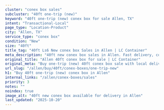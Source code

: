 ```yaml
---
cluster: "conex box sales"
subcluster: "40ft one-trip (new)"
keyword: "40ft one-trip (new) conex box for sale Allen, TX"
intent: "Transactional-Local"
page_type: "Location-Product"
city: "Allen, TX"
service_type: "conex box"
condition: "New"
size: "40ft"
title_tag: "40ft Ls6 New conex box Sales in Allen | LC Container"
meta_description: "40ft new conex box sales in Allen. Fast delivery, competitive pricing. Serving conex boxes area. Quote ID: 170. Call (214) 524-4168 for your free quote today."
original_title: "Allen 40ft conex box for sale | LC Container"
original_meta: "Buy one-trip (new) 40ft conex box sale with local delivery in Allen, TX. LC Container — local Since 2003. Request a fast quote today."
url_slug: "/allen/buy/40ft/conex-boxes/one-trip-new"
h1: "Buy 40ft one-trip (new) conex box in Allen"
internal_links: "/allen/conex-boxes/sales"
priority: 3
notes: ""
noindex: true
image_alt: "40ft new conex box available for delivery in Allen"
last_updated: "2025-10-20"
---
```


<!-- TODO: Add unique city/inventory copy, images, and internal links here. -->
